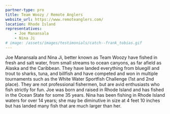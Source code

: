 ```yaml
---
partner-type: pro
title: Team Woozy / Remote Anglers
website_url: https://www.remoteanglers.com/
location: Rhode Island
representatives:
    - Joe Manansala 
    - Nina Ji
# image: /assets/images/testimonials/catch--frank_tobias.gif
---
```


Joe Manansala and Nina Ji, better known as Team Woozy have fished in fresh and salt water, from small streams to ocean canyons, as far afield as Alaska and the Caribbean. They have landed everything from bluegill and trout to sharks, tuna, and billfish and have competed and won in multiple tournaments such as the White Water Sportfish Challenge (1st and 2nd place). They are not professional fishermen, but are avid enthusiasts who fish strictly for fun. Joe was born and raised in Rhode Island and has fished in the Ocean State for some 35 years. Nina has been fishing in Rhode Island waters for over 14 years; she may be diminutive in size at 4 feet 10 inches but has landed many fish that are much larger than her.